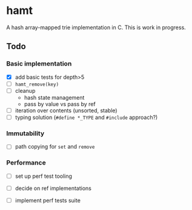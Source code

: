 # hamt
A hash array-mapped trie implementation in C. This is work in progress.

## Todo

### Basic implementation

- [x] add basic tests for depth>5
- [ ] `hamt_remove(key)`
- [ ] cleanup
  - hash state management
  - pass by value vs pass by ref
- [ ] iteration over contents (unsorted, stable)
- [ ] typing solution (`#define *_TYPE` and `#include` approach?)

### Immutability

- [ ] path copying for `set` and `remove`

### Performance

- [ ] set up perf test tooling
- [ ] decide on ref implementations
- [ ] implement perf tests suite



